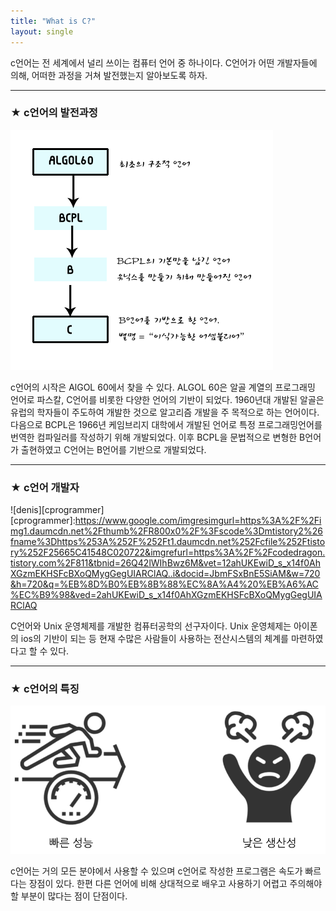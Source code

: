 ```yaml
---
title: "What is C?"
layout: single
---
```


c언어는 전 세계에서 널리 쓰이는 컴퓨터 언어 중 하나이다. C언어가 어떤 개발자들에 의해, 어떠한 과정을 거쳐 발전했는지 알아보도록 하자.

---
### ★ c언어의 발전과정
![chistory](/assets/images/chistory.png)

c언어의 시작은 AlGOL 60에서 찾을 수 있다. ALGOL 60은 알골 계열의 프로그래밍 언어로 파스칼, C언어를 비롯한 다양한 언어의 기반이 되었다. 1960년대 개발된 알골은 유럽의 학자들이 주도하여 개발한 것으로 알고리즘 개발을 주 목적으로 하는 언어이다. 
다음으로 BCPL은 1966년 케임브리지 대학에서 개발된 언어로 특정 프로그래밍언어를 번역한 컴파일러를 작성하기 위해 개발되었다. 이후 BCPL을 문법적으로 변형한 B언어가 출현하였고 C언어는 B언어를 기반으로 개발되었다.

--- 
### ★ c언어 개발자
![denis][cprogrammer]
[cprogrammer]:https://www.google.com/imgresimgurl=https%3A%2F%2Fimg1.daumcdn.net%2Fthumb%2FR800x0%2F%3Fscode%3Dmtistory2%26fname%3Dhttps%253A%252F%252Ft1.daumcdn.net%252Fcfile%252Ftistory%252F25665C41548C020722&imgrefurl=https%3A%2F%2Fcodedragon.tistory.com%2F811&tbnid=26Q42lWIhBwz6M&vet=12ahUKEwiD_s_x14f0AhXGzmEKHSFcBXoQMygGegUIARClAQ..i&docid=JbmFSxBnE5SiAM&w=720&h=720&q=%EB%8D%B0%EB%8B%88%EC%8A%A4%20%EB%A6%AC%EC%B9%98&ved=2ahUKEwiD_s_x14f0AhXGzmEKHSFcBXoQMygGegUIARClAQ

C언어와 Unix 운영체제를 개발한 컴퓨터공학의 선구자이다. Unix 운영체제는 아이폰의 ios의 기반이 되는 등 현재 수많은 사람들이 사용하는 전산시스템의 체계를 마련하였다고 할 수 있다.

--- 
### ★ c언어의 특징
[![procon](/assets/images/procon.png "c언어에 대해 더 알고 싶다면 방문해보자")](https://cloudstudying.kr/lectures/290)

c언어는 거의 모든 분야에서 사용할 수 있으며 c언어로 작성한 프로그램은 속도가 빠르다는 장점이 있다. 한편 다른 언어에 비해 상대적으로 배우고 사용하기 어렵고 주의해야할 부분이 많다는 점이 단점이다.
